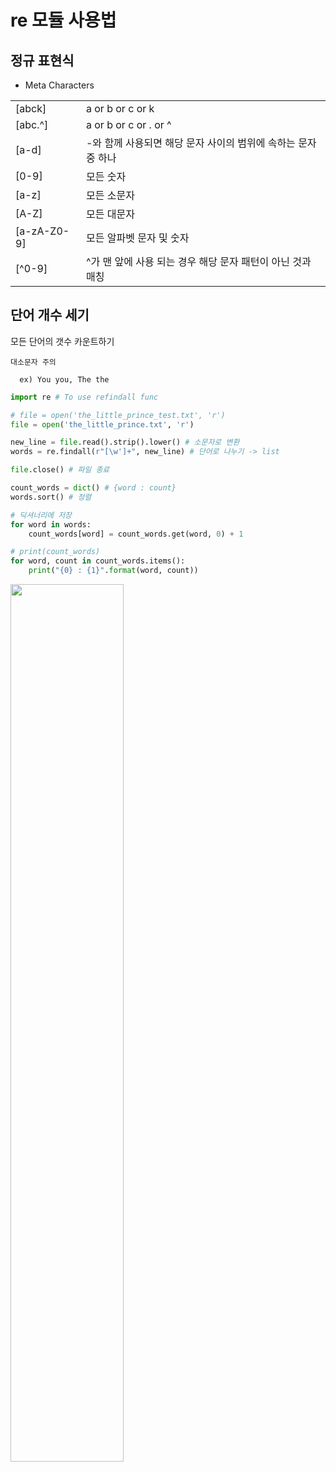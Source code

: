 # re 모듈 사용법

## 정규 표현식

- Meta Characters

| | |
|-|-|
|[abck] | a or b or c or k |
|[abc.^] | a or b or c or . or ^ |
|[a-d] | -와 함께 사용되면 해당 문자 사이의 범위에 속하는 문자 중 하나 |
|[0-9] | 모든 숫자 |
|[a-z] | 모든 소문자 |
|[A-Z] | 모든 대문자 |
|[a-zA-Z0-9] | 모든 알파벳 문자 및 숫자 |
|[^0-9] | ^가 맨 앞에 사용 되는 경우 해당 문자 패턴이 아닌 것과 매칭 |

## 단어 개수 세기

모든 단어의 갯수 카운트하기

```note
대소문자 주의

  ex) You you, The the

```

```python
import re # To use refindall func

# file = open('the_little_prince_test.txt', 'r')
file = open('the_little_prince.txt', 'r')

new_line = file.read().strip().lower() # 소문자로 변환
words = re.findall(r"[\w']+", new_line) # 단어로 나누기 -> list

file.close() # 파일 종료

count_words = dict() # {word : count}
words.sort() # 정렬

# 딕셔너리에 저장
for word in words:
    count_words[word] = count_words.get(word, 0) + 1

# print(count_words)
for word, count in count_words.items():
    print("{0} : {1}".format(word, count))
```


<img src="https://user-images.githubusercontent.com/76420201/104839352-c8964f80-5903-11eb-98c8-15b1406011f0.GIF" width = "60%">
